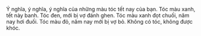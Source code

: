 Ý nghĩa, ý nghĩa, ý nghĩa của những màu tóc tết nay của bạn. Tóc màu xanh, tết này banh. Tóc đen, mới bị vợ đánh ghen. Tóc màu xanh đọt chuối, năm nay hơi đuối. Tóc màu đỏ, năm nay mới bị vợ bỏ. Không có tóc, không được khóc.